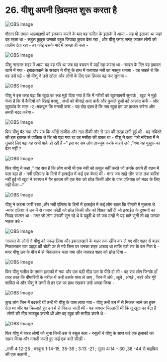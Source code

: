 # 26. यीशु अपनी ख़िदमत शुरू करता है 

![OBS Image](https://cdn.door43.org/obs/jpg/360px/obs-en-26-01.jpg)

शैतान कि तमाम आज़्माइशों को इनकार करने के बाद वह गलील के इलाके में आया – यह वो इलाका था जहां वह रहता था - रूहुल क़ुदुस उसको बहुत ज़ियादा क़ुवत देता रहा , और यीशु जगह जगह जाकर लोगों को तालीम देता रहा - हर कोई उसके बारे में अच्छा ही कहा - 

![OBS Image](https://cdn.door43.org/obs/jpg/360px/obs-en-26-02.jpg)

यीशु नासरत शहर में आया यह वह गाँव था जब वह बचपन में यहाँ रहा करता था - साबत के दिन वह इबादत खाने में गया - इबादतखाने के सरदार ने यीशु के हाथ में यसायाह नबी का मक्तूब थमाया - वह चाहते थे कि वह उसे पढ़े - सो यीशु ने उसे खोला और लोगों के लिए एक हिस्सा पढ़ कर सुनाया -   

![OBS Image](https://cdn.door43.org/obs/jpg/360px/obs-en-26-03.jpg)

यीशु ने इस तरह पढ़ा कि खुदा का रूह मुझे दिया गया है कि मैं गरीबों को खुशखबरी सुनाऊं , खुदा ने मुझे भेजा है कि मैं कैदियों को रिहाई बख्शूं , अंधों को बीनाई अता करूँ और कुचले हुओं को आज़ाद करूँ - और ख़ुदावंद के साल -ए -मकबूल कि मनादी करूं - यह वोह वक़्त है कि जब खुदा हम पर फ़ज़ल करेगा और हमारी मदद करेगा - 

![OBS Image](https://cdn.door43.org/obs/jpg/360px/obs-en-26-04.jpg)

फिर यीशु बैठ गया और सब कि आँखें संजीदा और नज़ दीकी तौर से उस की तरफ़ लगी हुई थीं - वह नविश्ते की  इस इबारत से वाकिफ़ थे कि जो पढ़ा गया था वह मसीहा की बाबत था - यीशु ने कहा “जो नविश्ता मैं ने तुम्हारे लिए पढ़ा वह अभी वाक़े हो रही हैं –“ इस पर सब लोग ताज्जुब करके कहने लगे ,”क्या यह युसुफ़ का बेटा नहीं ?   

![OBS Image](https://cdn.door43.org/obs/jpg/360px/obs-en-26-05.jpg)

फिर यीशु ने कहा ,” यह सच है कि लोग कभी भी एक नबी को क़बूल नहीं करते जो उनके अपने ही वतन में पला बढ़ा हो - नबी एलियाह के दिनों में इस्राईल में कई एक बेवाएं थीं - मगर जब साढ़े तीन साल तक बारिश नहीं हुई तो खुदा ने सारपत में ग़ैर क़ाउम की एक बेवा को छोड़ किसी और के पास एलियाह को मदद के लिए नहीं भेजा –“ 

![OBS Image](https://cdn.door43.org/obs/jpg/360px/obs-en-26-06.jpg)

यीशु ने कहना जारी रखा ,और नबी एलिशा के दिनों में इस्राईल में कई लोग खाल कि बीमारी में मुब्तला थे -मगर एलिशा ने उन में से नामान कोढ़ी को छोड़ किसी और को शिफ़ा नहीं दी जो इस्राईल के दुश्मनों का सिपह सालार था - मगर जो लोग उसकी सुन रहे थे वे यहूदी थे सो जब उन्हों ने यह बातें सुनीं तो वह उसपर भड़क उठे - 

![OBS Image](https://cdn.door43.org/obs/jpg/360px/obs-en-26-07.jpg)

नासरत के लोगों ने यीशु को पकड़ लिया और इबादतखाने के बाहर तक खींच कर ले गए और शहर से बाहर निकालकर उस पहाड़ की चोटी पर ले गये जिस पर उनका शहर आबाद था ताकि उसे सर के बल गिरा दे - मगर यीशु उन के बीच में से निकलकर चला गया और नासरत शहर को छोड़ दिया -   

![OBS Image](https://cdn.door43.org/obs/jpg/360px/obs-en-26-08.jpg)

फिर यीशु गलील के तमाम इलाकों में गया और एक बड़ी भीड़ उस के पीछे हो ली - वह सब लोग जिनके हाँ तरह तरह कि बीमारियों के मरीज़ थे उन्हें उसके पास ले आए , जिन में अंधे , लूले , लंगड़े , बहरे और गूंगे शामिल थे और यीशु ने उनमें से हर एक पर हाथ रखकर उन्हें अच्छा किया - 

![OBS Image](https://cdn.door43.org/obs/jpg/360px/obs-en-26-09.jpg)

कुछ लोग जिन में बदरूहें थीं उन्हें भी यीशु के पास लाया गया - यीशु उन्हें उन में से निकल जाने का हुक्म देता था और वह चिल्लाते हुए उन में से निकल जाती थीं - वह अक्सर चिल्लाती थीं कि तू खुदा का बेटा है -लोगों की भीड़ ताज्जुब करती थीं और वह खुदा की  तारीफ़ करते थे - 

![OBS Image](https://cdn.door43.org/obs/jpg/360px/obs-en-26-10.jpg)

फिर यीशु ने बारह लोगों को चुना जिन्हें उस ने रसूल कहा - रसूलों ने यीशु के साथ कई एक इलाकों का सफ़र किया और मनादी करते हुए कई एक बातें सीखीं -

_मत्ती 4:12-25 ; मरकुस 1:14-15, 35-39 ; 3:13 -21 ; लूका 4:14 – 30 ,38 -44 से बाइबिल की  एक कहानी _